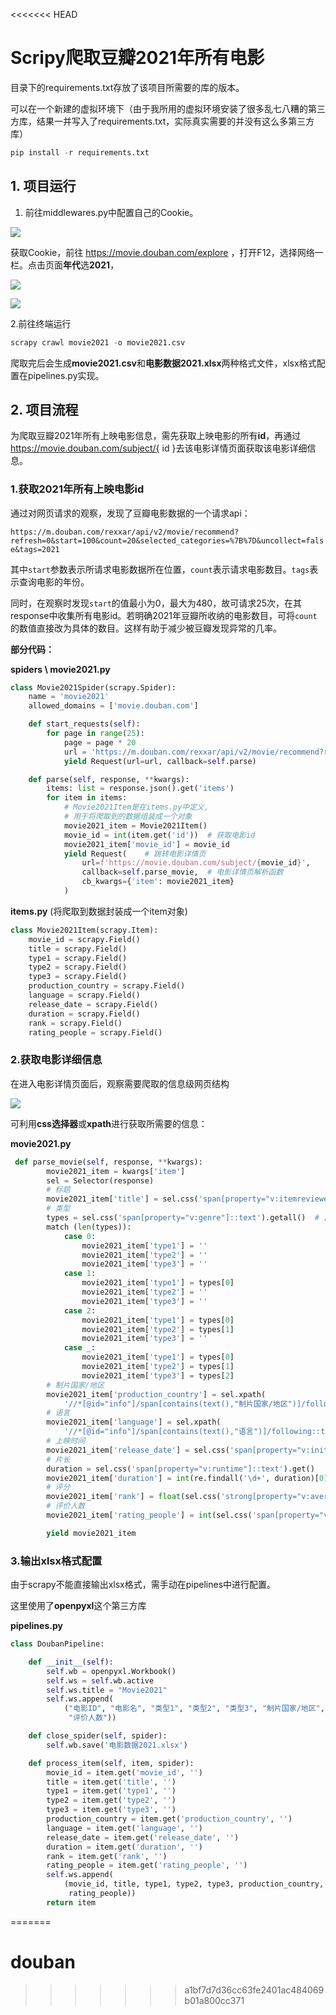 <<<<<<< HEAD
# Scripy爬取豆瓣2021年所有电影

目录下的requirements.txt存放了该项目所需要的库的版本。

可以在一个新建的虚拟环境下（由于我所用的虚拟环境安装了很多乱七八糟的第三方库，结果一并写入了requirements.txt，实际真实需要的并没有这么多第三方库）

```python
pip install -r requirements.txt
```



## 1. 项目运行

1. 前往middlewares.py中配置自己的Cookie。

![](C:\Users\DELL\AppData\Roaming\marktext\images\2022-12-11-15-08-10-image.png)

获取Cookie，前往 https://movie.douban.com/explore ，打开F12，选择网络一栏。点击页面**年代**选**2021**，

![](https://s1.ax1x.com/2022/12/11/zhCmr9.png)

![](https://s1.ax1x.com/2022/12/11/zhC6MQ.png)

2.前往终端运行

```python
scrapy crawl movie2021 -o movie2021.csv
```

爬取完后会生成**movie2021.csv**和**电影数据2021.xlsx**两种格式文件，xlsx格式配置在pipelines.py实现。

## 2. 项目流程

为爬取豆瓣2021年所有上映电影信息，需先获取上映电影的所有**id**，再通过 https://movie.douban.com/subject/{ id }去该电影详情页面获取该电影详细信息。

### 1.获取2021年所有上映电影id

通过对网页请求的观察，发现了豆瓣电影数据的一个请求api：

`https://m.douban.com/rexxar/api/v2/movie/recommend?refresh=0&start=100&count=20&selected_categories=%7B%7D&uncollect=false&tags=2021`

其中`start`参数表示所请求电影数据所在位置，`count`表示请求电影数目。`tags`表示查询电影的年份。

同时，在观察时发现`start`的值最小为0，最大为480，故可请求25次，在其response中收集所有电影id。若明确2021年豆瓣所收纳的电影数目，可将`count`的数值直接改为具体的数目。这样有助于减少被豆瓣发现异常的几率。

**部分代码：**

**spiders \ movie2021.py**

```python
class Movie2021Spider(scrapy.Spider):
    name = 'movie2021'
    allowed_domains = ['movie.douban.com']

    def start_requests(self):
        for page in range(25):
            page = page * 20
            url = 'https://m.douban.com/rexxar/api/v2/movie/recommend?refresh=0&start=%d&count=20&selected_categories={}&uncollect=false&tags=2021&ck=9-oe' % page
            yield Request(url=url, callback=self.parse)

    def parse(self, response, **kwargs):
        items: list = response.json().get('items')
        for item in items:
            # Movie2021Item是在items.py中定义, 
            # 用于将爬取到的数据组装成一个对象
            movie2021_item = Movie2021Item()
            movie_id = int(item.get('id'))  # 获取电影id
            movie2021_item['movie_id'] = movie_id
            yield Request(    # 跳转电影详情页
                url=f'https://movie.douban.com/subject/{movie_id}',
                callback=self.parse_movie,  # 电影详情页解析函数
                cb_kwargs={'item': movie2021_item}  
            )
```

**items.py**  (将爬取到数据封装成一个item对象)

```python
class Movie2021Item(scrapy.Item):
    movie_id = scrapy.Field()
    title = scrapy.Field()
    type1 = scrapy.Field()
    type2 = scrapy.Field()
    type3 = scrapy.Field()
    production_country = scrapy.Field()
    language = scrapy.Field()
    release_date = scrapy.Field()
    duration = scrapy.Field()
    rank = scrapy.Field()
    rating_people = scrapy.Field()
```

### 2.获取电影详细信息

在进入电影详情页面后，观察需要爬取的信息级网页结构

![](https://s1.ax1x.com/2022/12/11/zhFLZj.png)

可利用**css选择器**或**xpath**进行获取所需要的信息：

**movie2021.py**

```python
 def parse_movie(self, response, **kwargs):
        movie2021_item = kwargs['item']
        sel = Selector(response)
        # 标题
        movie2021_item['title'] = sel.css('span[property="v:itemreviewed"]::text').get().strip()
        # 类型
        types = sel.css('span[property="v:genre"]::text').getall()  # ['剧情', '喜剧', '奇幻']
        match (len(types)):
            case 0:
                movie2021_item['type1'] = ''
                movie2021_item['type2'] = ''
                movie2021_item['type3'] = ''
            case 1:
                movie2021_item['type1'] = types[0]
                movie2021_item['type2'] = ''
                movie2021_item['type3'] = ''
            case 2:
                movie2021_item['type1'] = types[0]
                movie2021_item['type2'] = types[1]
                movie2021_item['type3'] = ''
            case _:
                movie2021_item['type1'] = types[0]
                movie2021_item['type2'] = types[1]
                movie2021_item['type3'] = types[2]
        # 制片国家/地区
        movie2021_item['production_country'] = sel.xpath(
            '//*[@id="info"]/span[contains(text(),"制片国家/地区")]/following::text()[1]').get().strip()
        # 语言
        movie2021_item['language'] = sel.xpath(
            '//*[@id="info"]/span[contains(text(),"语言")]/following::text()[1]').get()
        # 上映时间
        movie2021_item['release_date'] = sel.css('span[property="v:initialReleaseDate"]::text').get().strip()[:10]
        # 片长
        duration = sel.css('span[property="v:runtime"]::text').get()
        movie2021_item['duration'] = int(re.findall('\d+', duration)[0])
        # 评分
        movie2021_item['rank'] = float(sel.css('strong[property="v:average"]::text').get().strip())
        # 评价人数
        movie2021_item['rating_people'] = int(sel.css('span[property="v:votes"]::text').get())

        yield movie2021_item
```

### 3.输出xlsx格式配置

由于scrapy不能直接输出xlsx格式，需手动在pipelines中进行配置。

这里使用了**openpyxl**这个第三方库

**pipelines.py**

```python
class DoubanPipeline:

    def __init__(self):
        self.wb = openpyxl.Workbook()
        self.ws = self.wb.active
        self.ws.title = "Movie2021"
        self.ws.append(
            ("电影ID", "电影名", "类型1", "类型2", "类型3", "制片国家/地区", "语言", "上映日期", "片长", "评分",
             "评价人数"))

    def close_spider(self, spider):
        self.wb.save('电影数据2021.xlsx')

    def process_item(self, item, spider):
        movie_id = item.get('movie_id', '')
        title = item.get('title', '')
        type1 = item.get('type1', '')
        type2 = item.get('type2', '')
        type3 = item.get('type3', '')
        production_country = item.get('production_country', '')
        language = item.get('language', '')
        release_date = item.get('release_date', '')
        duration = item.get('duration', '')
        rank = item.get('rank', '')
        rating_people = item.get('rating_people', '')
        self.ws.append(
            (movie_id, title, type1, type2, type3, production_country, language, release_date, duration, rank,
             rating_people))
        return item

```


=======
# douban
>>>>>>> a1bf7d7d36cc63fe2401ac484069b01a800cc371
